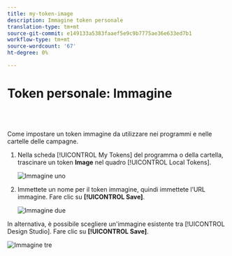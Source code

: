 ```yaml
---
title: my-token-image
description: Immagine token personale
translation-type: tm+mt
source-git-commit: e149133a5383faaef5e9c9b7775ae36e633ed7b1
workflow-type: tm+mt
source-wordcount: '67'
ht-degree: 0%

---
```



# Token personale: Immagine

<br> 

Come impostare un token immagine da utilizzare nei programmi e nelle cartelle delle campagne.

1. Nella scheda [!UICONTROL My Tokens] del programma o della cartella, trascinare un token **Image** nel quadro [!UICONTROL Local Tokens].

   ![Immagine uno](/help/sky/assets/my-tokens/my-token-image/my-token-image-1.png)

1. Immettete un nome per il token immagine, quindi immettete l’URL immagine. Fare clic su **[!UICONTROL Save]**.

   ![Immagine due](/help/sky/assets/my-tokens/my-token-image/my-token-image-2.png)

In alternativa, è possibile scegliere un&#39;immagine esistente tra [!UICONTROL Design Studio]. Fare clic su **[!UICONTROL Save]**.

![Immagine tre](/help/sky/assets/my-tokens/my-token-image/my-token-image-3.png)
